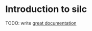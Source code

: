 # Introduction to silc

TODO: write [great documentation](http://jacobian.org/writing/what-to-write/)
